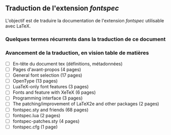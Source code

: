 ## Traduction de l'extension *fontspec*

L'objectif est de traduire la documentation de l'extension *fontspec* utilisable avec LaTeX.

### Quelques termes récurrents dans la traduction de ce document

### Avancement de la traduction, en vision table de matières
- [ ] En-tête du document tex (définitions, métadonnées)
- [ ] Pages d'avant-propos (4 pages)
- [ ] General font selection (17 pages)
- [ ] OpenType (13 pages)
- [ ] LuaTeX-only font features (3 pages)
- [ ] Fonts and feature with XeTeX (6 pages)
- [ ] Programming interface (3 pages)
- [ ] The patching/improvement of LaTeX2e and other packages (2 pages)
- [ ] fontspec.sty and friends (68 pages)
- [ ] fontspec.lua (2 pages)
- [ ] fontspec-patches.sty (4 pages) 
- [ ] fontspec.cfg (1 page)
